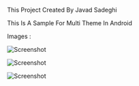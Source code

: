 This Project Created By Javad Sadeghi

This Is A Sample For Multi Theme In Android

Images :

![Screenshot](http://uupload.ir/files/zp1b_screenshot_20191210-123613.jpg)

![Screenshot](http://uupload.ir/files/a095_screenshot_20191210-123629.jpg)

![Screenshot](http://uupload.ir/files/mpjm_screenshot_20191210-123621.jpg)
